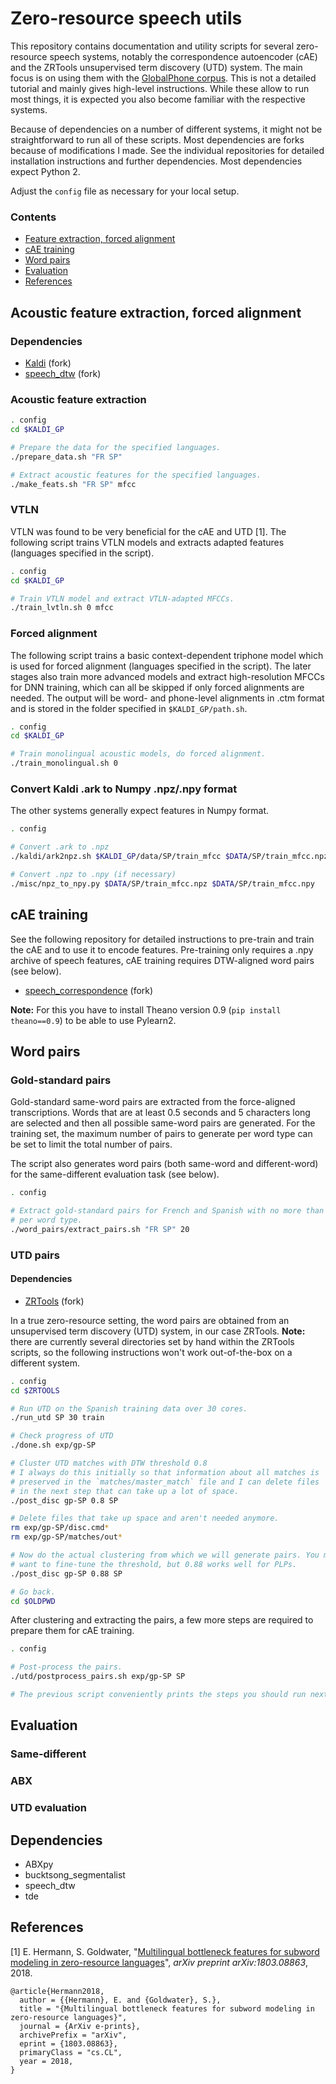 # Zero-resource speech utils

This repository contains documentation and utility scripts for several
zero-resource speech systems, notably the correspondence autoencoder
(cAE) and the ZRTools unsupervised term discovery (UTD) system. The
main focus is on using them with the [GlobalPhone
corpus](https://csl.anthropomatik.kit.edu/english/globalphone.php).
This is not a detailed tutorial and mainly gives high-level
instructions. While these allow to run most things, it is expected you
also become familiar with the respective systems.

Because of dependencies on a number of different systems, it might not
be straightforward to run all of these scripts. Most dependencies are
forks because of modifications I made. See the individual repositories
for detailed installation instructions and further dependencies. Most
dependencies expect Python 2.

Adjust the `config` file as necessary for your local setup.

### Contents

* [Feature extraction, forced alignment](#acoustic-feature-extraction-forced-alignment)
* [cAE training](#cae-training)
* [Word pairs](#word-pairs)
* [Evaluation](#evaluation)
* [References](#references)

## Acoustic feature extraction, forced alignment

### Dependencies

* [Kaldi](https://github.com/eginhard/kaldi/tree/global_phone) (fork)
* [speech_dtw](https://github.com/eginhard/speech_dtw) (fork)

### Acoustic feature extraction

```bash
. config
cd $KALDI_GP

# Prepare the data for the specified languages.
./prepare_data.sh "FR SP"

# Extract acoustic features for the specified languages.
./make_feats.sh "FR SP" mfcc
```

### VTLN

VTLN was found to be very beneficial for the cAE and UTD [1]. The following
script trains VTLN models and extracts adapted features (languages
specified in the script).

```bash
. config
cd $KALDI_GP

# Train VTLN model and extract VTLN-adapted MFCCs.
./train_lvtln.sh 0 mfcc
```

### Forced alignment

The following script trains a basic context-dependent triphone model which
is used for forced alignment (languages specified in the script). The
later stages also train more advanced models and extract high-resolution
MFCCs for DNN training, which can all be skipped if only forced alignments
are needed. The output will be word- and phone-level alignments in .ctm format
and is stored in the folder specified in `$KALDI_GP/path.sh`.

```bash
. config
cd $KALDI_GP

# Train monolingual acoustic models, do forced alignment.
./train_monolingual.sh 0
```

### Convert Kaldi .ark to Numpy .npz/.npy format

The other systems generally expect features in Numpy format.

```bash
. config

# Convert .ark to .npz
./kaldi/ark2npz.sh $KALDI_GP/data/SP/train_mfcc $DATA/SP/train_mfcc.npz

# Convert .npz to .npy (if necessary)
./misc/npz_to_npy.py $DATA/SP/train_mfcc.npz $DATA/SP/train_mfcc.npy
```

## cAE training

See the following repository for detailed instructions to pre-train and train
the cAE and to use it to encode features. Pre-training only requires
a .npy archive of speech features, cAE training requires DTW-aligned
word pairs (see below).

* [speech_correspondence](https://github.com/eginhard/speech_correspondence) (fork)

**Note:** For this you have to install Theano version 0.9 (`pip
install theano==0.9`) to be able to use Pylearn2.

## Word pairs

### Gold-standard pairs

Gold-standard same-word pairs are extracted from the force-aligned
transcriptions. Words that are at least 0.5 seconds and 5 characters
long are selected and then all possible same-word pairs are generated.
For the training set, the maximum number of pairs to generate per word
type can be set to limit the total number of pairs.

The script also generates word pairs (both same-word and different-word)
for the same-different evaluation task (see below).

```bash
. config

# Extract gold-standard pairs for French and Spanish with no more than 20 pairs
# per word type.
./word_pairs/extract_pairs.sh "FR SP" 20
```

### UTD pairs

#### Dependencies

* [ZRTools](https://github.com/eginhard/ZRTools) (fork)

In a true zero-resource setting, the word pairs are obtained from an
unsupervised term discovery (UTD) system, in our case ZRTools. **Note:**
there are currently several directories set by hand within the ZRTools
scripts, so the following instructions won't work out-of-the-box on a
different system.

```bash
. config
cd $ZRTOOLS

# Run UTD on the Spanish training data over 30 cores.
./run_utd SP 30 train

# Check progress of UTD
./done.sh exp/gp-SP

# Cluster UTD matches with DTW threshold 0.8
# I always do this initially so that information about all matches is
# preserved in the `matches/master_match` file and I can delete files
# in the next step that can take up a lot of space.
./post_disc gp-SP 0.8 SP

# Delete files that take up space and aren't needed anymore.
rm exp/gp-SP/disc.cmd*
rm exp/gp-SP/matches/out*

# Now do the actual clustering from which we will generate pairs. You might
# want to fine-tune the threshold, but 0.88 works well for PLPs.
./post_disc gp-SP 0.88 SP

# Go back.
cd $OLDPWD
```

After clustering and extracting the pairs, a few more steps are required
to prepare them for cAE training.

```bash
. config

# Post-process the pairs.
./utd/postprocess_pairs.sh exp/gp-SP SP

# The previous script conveniently prints the steps you should run next:
```

## Evaluation

### Same-different

### ABX

### UTD evaluation

## Dependencies

* ABXpy
* bucktsong_segmentalist
* speech_dtw
* tde

## References

[1] E. Hermann, S. Goldwater, "[Multilingual bottleneck features for subword modeling in zero-resource languages](https://arxiv.org/abs/1803.08863)", *arXiv preprint arXiv:1803.08863*, 2018.

```
@article{Hermann2018,
  author = {{Hermann}, E. and {Goldwater}, S.},
  title = "{Multilingual bottleneck features for subword modeling in zero-resource languages}",
  journal = {ArXiv e-prints},
  archivePrefix = "arXiv",
  eprint = {1803.08863},
  primaryClass = "cs.CL",
  year = 2018,
}
```